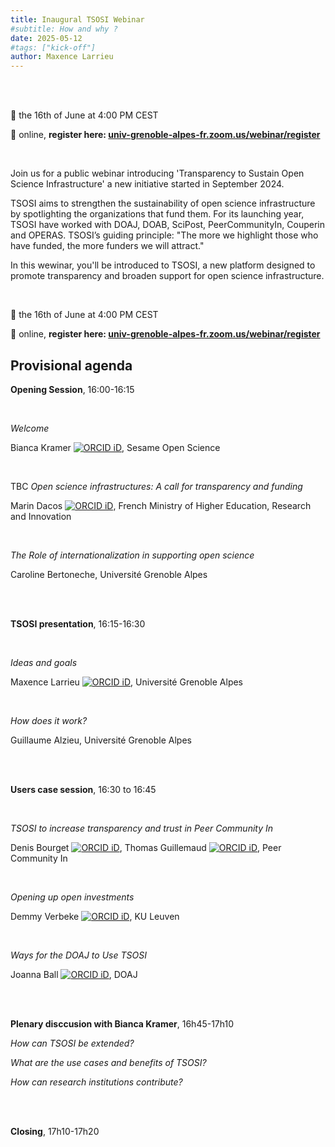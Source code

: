 ```yaml
---
title: Inaugural TSOSI Webinar
#subtitle: How and why ?
date: 2025-05-12
#tags: ["kick-off"]
author: Maxence Larrieu
---
```



<br />
<br />

📅 the 16th of June at 4:00 PM CEST

📌 online, **register here: [univ-grenoble-alpes-fr.zoom.us/webinar/register](https://univ-grenoble-alpes-fr.zoom.us/webinar/register/WN_HvVT-U61ScC5xX0nB4aRcg)**

<br />

Join us for a public webinar introducing 'Transparency to Sustain Open Science Infrastructure' a new initiative started in September 2024.

TSOSI aims to strengthen the sustainability of open science infrastructure by spotlighting the organizations that fund them. For its launching year, TSOSI have worked with DOAJ, DOAB, SciPost, PeerCommunityIn, Couperin and OPERAS. TSOSI’s guiding principle: "The more we highlight those who have funded, the more funders we will attract."

In this wewinar, you'll be introduced to TSOSI, a new platform designed to promote transparency and broaden support for open science infrastructure.

<br />

📅 the 16th of June at 4:00 PM CEST

📌 online, **register here: [univ-grenoble-alpes-fr.zoom.us/webinar/register](https://univ-grenoble-alpes-fr.zoom.us/webinar/register/WN_HvVT-U61ScC5xX0nB4aRcg)**


<!-- <div style="text-align: left;">
    <img src="tsosi--banner.png" alt="TSOSI banner" style="display: inline; max-width: 100%; height: auto; margin-top: 60px; margin-bottom: 0px">
</div>
 -->

## Provisional agenda

**Opening Session**, 16:00-16:15

<br />

_Welcome_

Bianca Kramer <a href="https://orcid.org/0000-0002-5965-6560"><img src="https://orcid.org/sites/default/files/images/orcid_16x16.png" alt="ORCID iD" class="orcid-icon"></a>, Sesame Open Science


<br />

TBC _Open science infrastructures: A call for transparency and funding_ 

Marin Dacos <a href="https://orcid.org/0000-0002-9361-5295"><img src="https://orcid.org/sites/default/files/images/orcid_16x16.png" alt="ORCID iD" class="orcid-icon"></a>, French Ministry of Higher Education, Research and Innovation

<br />

_The Role of internationalization in supporting open science_ 

Caroline Bertoneche, Université Grenoble Alpes


<br />
<br />

**TSOSI presentation**, 16:15-16:30

<br />

_Ideas and goals_

Maxence Larrieu <a href="https://orcid.org/0000-0002-1834-3007"><img src="https://orcid.org/sites/default/files/images/orcid_16x16.png" alt="ORCID iD" class="orcid-icon"></a>, Université Grenoble Alpes

<br />

_How does it work?_

Guillaume Alzieu, Université Grenoble Alpes

<br />
<br />


**Users case session**, 16:30 to 16:45


<br />

_TSOSI to increase transparency and trust in Peer Community In_

Denis Bourget <a href="https://orcid.org/0000-0002-2109-5323"><img src="https://orcid.org/sites/default/files/images/orcid_16x16.png" alt="ORCID iD" class="orcid-icon"></a>, Thomas Guillemaud <a href="https://orcid.org/0000-0003-0451-1644"><img src="https://orcid.org/sites/default/files/images/orcid_16x16.png" alt="ORCID iD" class="orcid-icon"></a>, Peer Community In

<br />

_Opening up open investments_

Demmy Verbeke <a href="https://orcid.org/0000-0002-1020-3659"><img src="https://orcid.org/sites/default/files/images/orcid_16x16.png" alt="ORCID iD" class="orcid-icon"></a>, KU Leuven

<br />

_Ways for the DOAJ to Use TSOSI_

Joanna Ball <a href="https://orcid.org/0000-0002-4033-9119"><img src="https://orcid.org/sites/default/files/images/orcid_16x16.png" alt="ORCID iD" class="orcid-icon"></a>, DOAJ


<br />
<br />

**Plenary disccusion with Bianca Kramer**, 16h45-17h10

_How can TSOSI be extended?_

_What are the use cases and benefits of TSOSI?_

_How can research institutions contribute?_


<br />
<br />

**Closing**, 17h10-17h20


